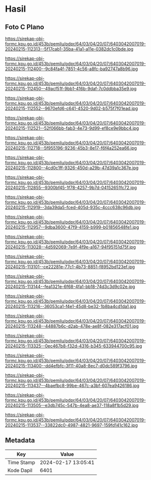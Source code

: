 # Hasil

## Foto C Plano

https://sirekap-obj-formc.kpu.go.id/453b/pemilu/pdpr/64/03/04/20/07/6403042007019-20240215-112313--5f17cab1-35ba-41a1-a11e-0382dc1c0bde.jpg

https://sirekap-obj-formc.kpu.go.id/453b/pemilu/pdpr/64/03/04/20/07/6403042007019-20240215-112400--9c84fa4f-7851-4c56-a8fc-ba92747a8b96.jpg

https://sirekap-obj-formc.kpu.go.id/453b/pemilu/pdpr/64/03/04/20/07/6403042007019-20240215-112450--49acf51f-9bb1-416b-9daf-7c0ddbba35e9.jpg

https://sirekap-obj-formc.kpu.go.id/453b/pemilu/pdpr/64/03/04/20/07/6403042007019-20240215-112552--9670efd6-c641-4520-9d02-b575f7f01ead.jpg

https://sirekap-obj-formc.kpu.go.id/453b/pemilu/pdpr/64/03/04/20/07/6403042007019-20240215-112521--52f066bb-fab3-4e73-9d99-ef8ce9e9bbc4.jpg

https://sirekap-obj-formc.kpu.go.id/453b/pemilu/pdpr/64/03/04/20/07/6403042007019-20240215-112718--5f955196-9236-45b3-8e17-f6f4a252ea66.jpg

https://sirekap-obj-formc.kpu.go.id/453b/pemilu/pdpr/64/03/04/20/07/6403042007019-20240215-112800--4cd0c1ff-9326-450d-a29b-47d39a1c367e.jpg

https://sirekap-obj-formc.kpu.go.id/453b/pemilu/pdpr/64/03/04/20/07/6403042007019-20240215-112855--9300bf45-1f78-4257-9b7d-04152651fc72.jpg

https://sirekap-obj-formc.kpu.go.id/453b/pemilu/pdpr/64/03/04/20/07/6403042007019-20240215-112919--3da39da5-fced-405d-935c-4ccc638c96db.jpg

https://sirekap-obj-formc.kpu.go.id/453b/pemilu/pdpr/64/03/04/20/07/6403042007019-20240215-112957--9dba3600-47f9-4159-b999-b01856548fe1.jpg

https://sirekap-obj-formc.kpu.go.id/453b/pemilu/pdpr/64/03/04/20/07/6403042007019-20240215-113028--4d592069-7e9f-4f9e-a167-94f95151d75f.jpg

https://sirekap-obj-formc.kpu.go.id/453b/pemilu/pdpr/64/03/04/20/07/6403042007019-20240215-113101--ce22281e-77c1-4b73-8851-f8952bd123ef.jpg

https://sirekap-obj-formc.kpu.go.id/453b/pemilu/pdpr/64/03/04/20/07/6403042007019-20240215-113144--fea1321e-6f68-4fa1-bb18-74d3c3d9c02e.jpg

https://sirekap-obj-formc.kpu.go.id/453b/pemilu/pdpr/64/03/04/20/07/6403042007019-20240215-113216--36053ca1-f4e1-45d8-be32-1b8ba4cd1da1.jpg

https://sirekap-obj-formc.kpu.go.id/453b/pemilu/pdpr/64/03/04/20/07/6403042007019-20240215-113248--44887b6c-d2ab-478e-ae8f-082e317acf01.jpg

https://sirekap-obj-formc.kpu.go.id/453b/pemilu/pdpr/64/03/04/20/07/6403042007019-20240215-113325--0ec467b8-f32d-4316-b345-633944700c95.jpg

https://sirekap-obj-formc.kpu.go.id/453b/pemilu/pdpr/64/03/04/20/07/6403042007019-20240215-113400--dd4efbfc-3f11-40a8-8ec7-d0dc589f3796.jpg

https://sirekap-obj-formc.kpu.go.id/453b/pemilu/pdpr/64/03/04/20/07/6403042007019-20240215-113437--4baefbc8-99be-467c-a3bf-607ea9426186.jpg

https://sirekap-obj-formc.kpu.go.id/453b/pemilu/pdpr/64/03/04/20/07/6403042007019-20240215-113505--e3db745c-547b-4ea8-ae37-118a8f1b5d29.jpg

https://sirekap-obj-formc.kpu.go.id/453b/pemilu/pdpr/64/03/04/20/07/6403042007019-20240215-113537--33822dc0-4987-4821-9697-159fd141c162.jpg


## Metadata

| Key        | Value               |
| ---------- | ------------------- |
| Time Stamp | 2024-02-17 13:05:41 |
| Kode Dapil | 6401                |



